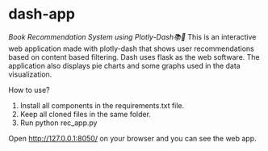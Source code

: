 # dash-app


*Book Recommendation System using Plotly-Dash📚📕*
This is an interactive web application made with plotly-dash that shows user recommendations based on content based filtering. Dash uses flask as the web software. The application also displays pie charts and some graphs used in the data visualization.

How to use?

1. Install all components in the requirements.txt file.
2. Keep all cloned files in the same folder.
3. Run python rec_app.py

Open http://127.0.0.1:8050/ on your browser and you can see the web app.
